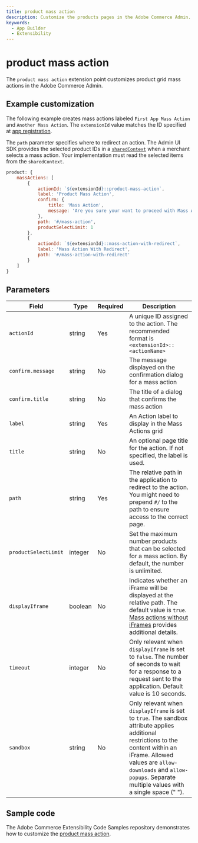 ```yaml
---
title: product mass action
description: Customize the products pages in the Adobe Commerce Admin.
keywords:
  - App Builder
  - Extensibility
---
```


# product mass action

The `product mass action` extension point customizes product grid mass actions in the Adobe Commerce Admin.

## Example customization​

The following example creates mass actions labeled `First App Mass Action` and `Another Mass Action`. The `extensionId` value matches the ID specified at [app registration](../../app-registration.md).

The `path` parameter specifies where to redirect an action. The Admin UI SDK provides the selected product IDs in a [`sharedContext`](../../extension-points/index.md#shared-contexts) when a merchant selects a mass action. Your implementation must read the selected items from the `sharedContext`.

```javascript
product: {
    massActions: [
        {
            actionId: `${extensionId}::product-mass-action`,
            label: 'Product Mass Action',
            confirm: {
                title: 'Mass Action',
                message: 'Are you sure your want to proceed with Mass Action on selected products?'
            },
            path: '#/mass-action',
            productSelectLimit: 1
        },
        {
            actionId: `${extensionId}::mass-action-with-redirect`,
            label: 'Mass Action With Redirect',
            path: '#/mass-action-with-redirect'
        }
    ]
}
```

## Parameters

| Field | Type | Required | Description |
| --- | --- | --- | --- |
| `actionId` | string | Yes | A unique ID assigned to the action. The recommended format is `<extensionId>::<actionName>` |
| `confirm.message` | string | No | The message displayed on the confirmation dialog for a mass action |
| `confirm.title` | string | No | The title of a dialog that confirms the mass action |
| `label` | string | Yes | An Action label to display in the Mass Actions grid |
| `title` | string | No | An optional page title for the action. If not specified, the label is used. |
| `path` | string | Yes | The relative path in the application to redirect to the action. You might need to prepend `#/` to the path to ensure access to the correct page. |
| `productSelectLimit` | integer | No | Set the maximum number products that can be selected for a mass action. By default, the number is unlimited. |
| `displayIframe` | boolean | No | Indicates whether an iFrame will be displayed at the relative path. The default value is `true`. [Mass actions without iFrames](../../api.md#mass-actions-without-iframes) provides additional details. |
| `timeout` | integer | No | Only relevant when `displayIframe` is set to `false`. The number of seconds to wait for a response to a request sent to the application. Default value is 10 seconds. |
| `sandbox` | string | No | Only relevant when `displayIframe` is set to `true`. The sandbox attribute applies additional restrictions to the content within an iFrame. Allowed values are `allow-downloads` and `allow-popups`. Separate multiple values with a single space (" "). |

## Sample code

The Adobe Commerce Extensibility Code Samples repository demonstrates how to customize the [product mass action](https://github.com/adobe/adobe-commerce-samples/tree/main/admin-ui-sdk/product/custom-mass-action).
